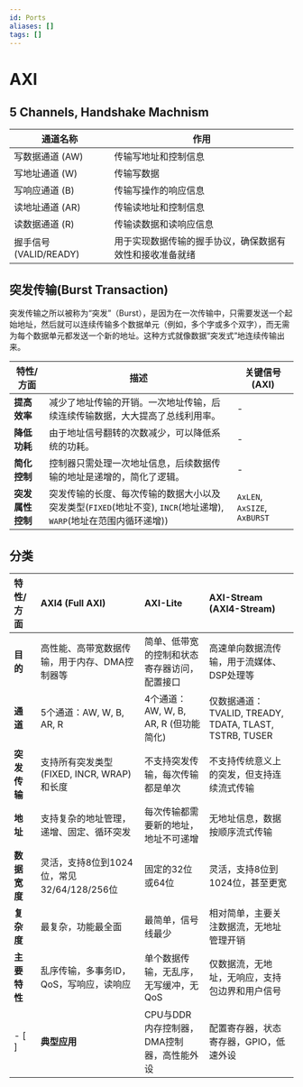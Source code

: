```yaml
---
id: Ports
aliases: []
tags: []
---
```


# AXI

## 5 Channels, Handshake Machnism

| 通道名称 | 作用 |
| --- | --- |
| 写数据通道 (AW) | 传输写地址和控制信息 |
| 写地址通道 (W) | 传输写数据 |
| 写响应通道 (B) | 传输写操作的响应信息 |
| 读地址通道 (AR) | 传输读地址和控制信息 |
| 读数据通道 (R) | 传输读数据和读响应信息 |
| 握手信号 (VALID/READY) | 用于实现数据传输的握手协议，确保数据有效性和接收准备就绪 |

## 突发传输(Burst Transaction)

突发传输之所以被称为“突发”（Burst），是因为在一次传输中，只需要发送一个起始地址，然后就可以连续传输多个数据单元（例如，多个字或多个双字），而无需为每个数据单元都发送一个新的地址。这种方式就像数据“突发式”地连续传输出来。

| 特性/方面 | 描述 | 关键信号 (AXI) |
| --- | --- | --- |
| **提高效率** | 减少了地址传输的开销。一次地址传输，后续连续传输数据，大大提高了总线利用率。 | - |
| **降低功耗** | 由于地址信号翻转的次数减少，可以降低系统的功耗。 | - |
| **简化控制** | 控制器只需处理一次地址信息，后续数据传输的地址是递增的，简化了逻辑。 | - |
| **突发属性控制** | 突发传输的长度、每次传输的数据大小以及突发类型(`FIXED`(地址不变), `INCR`(地址递增), `WARP`(地址在范围内循环递增)) | `AxLEN`, `AxSIZE`, `AxBURST` |


## 分类

| 特性/方面     | AXI4 (Full AXI)                               | AXI-Lite                                      | AXI-Stream (AXI4-Stream)                      |
| :------------ | :-------------------------------------------- | :-------------------------------------------- | :-------------------------------------------- |
| **目的**      | 高性能、高带宽数据传输，用于内存、DMA控制器等 | 简单、低带宽的控制和状态寄存器访问，配置接口  | 高速单向数据流传输，用于流媒体、DSP处理等     |
| **通道**      | 5个通道：AW, W, B, AR, R                      | 4个通道：AW, W, B, AR, R (但功能简化)         | 仅数据通道：TVALID, TREADY, TDATA, TLAST, TSTRB, TUSER |
| **突发传输**  | 支持所有突发类型 (FIXED, INCR, WRAP) 和长度   | 不支持突发传输，每次传输都是单次                 | 不支持传统意义上的突发，但支持连续流式传输   |
| **地址**      | 支持复杂的地址管理，递增、固定、循环突发      | 每次传输都需要新的地址，地址不可递增           | 无地址信息，数据按顺序流式传输                 |
| **数据宽度**  | 灵活，支持8位到1024位，常见32/64/128/256位   | 固定的32位或64位                               | 灵活，支持8位到1024位，甚至更宽               |
| **复杂度**    | 最复杂，功能最全面                              | 最简单，信号线最少                             | 相对简单，主要关注数据流，无地址管理开销       |
| **主要特性**  | 乱序传输，多事务ID，QoS，写响应，读响应        | 单个数据传输，无乱序，无写缓冲，无QoS          | 仅数据流，无地址，无响应，支持包边界和用户信号 |
- [ ] | **典型应用**  | CPU与DDR内存控制器，DMA控制器，高性能外设     | 配置寄存器，状态寄存器，GPIO，低速外设         | 视频/音频流处理，网络数据包处理，DSP数据通路 |
